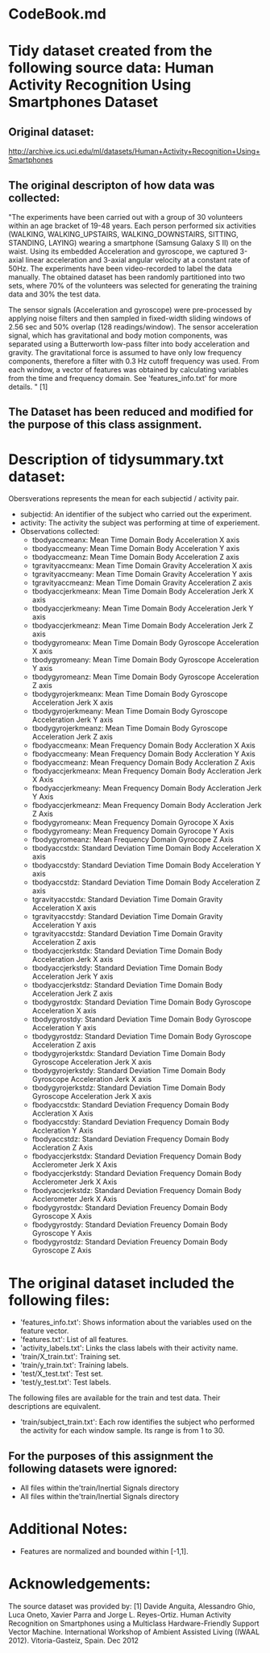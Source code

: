 # CodeBook.md
# Tidy dataset created from the following source data: Human Activity Recognition Using Smartphones Dataset

## Original dataset:
http://archive.ics.uci.edu/ml/datasets/Human+Activity+Recognition+Using+Smartphones

## The original descripton of how data was collected:

"The experiments have been carried out with a group of 30 volunteers within an age bracket of 19-48 years. Each person performed six activities (WALKING, WALKING_UPSTAIRS, WALKING_DOWNSTAIRS, SITTING, STANDING, LAYING) wearing a smartphone (Samsung Galaxy S II) on the waist. Using its embedded Acceleration and gyroscope, we captured 3-axial linear acceleration and 3-axial angular velocity at a constant rate of 50Hz. The experiments have been video-recorded to label the data manually. The obtained dataset has been randomly partitioned into two sets, where 70% of the volunteers was selected for generating the training data and 30% the test data. 

The sensor signals (Acceleration and gyroscope) were pre-processed by applying noise filters and then sampled in fixed-width sliding windows of 2.56 sec and 50% overlap (128 readings/window). The sensor acceleration signal, which has gravitational and body motion components, was separated using a Butterworth low-pass filter into body acceleration and gravity. The gravitational force is assumed to have only low frequency components, therefore a filter with 0.3 Hz cutoff frequency was used. From each window, a vector of features was obtained by calculating variables from the time and frequency domain. See 'features_info.txt' for more details. " [1]

## The Dataset has been reduced and modified for the purpose of this class assignment.

Description of tidysummary.txt dataset:
======================================

Obersverations represents the mean for each subjectid / activity pair.

* subjectid: An identifier of the subject who carried out the experiment.
* activity: The activity the subject was performing at time of experiement. 
* Observations collected:
  * tbodyaccmeanx: Mean Time Domain Body Acceleration X axis
  * tbodyaccmeany: Mean Time Domain Body Acceleration Y axis
  * tbodyaccmeanz: Mean Time Domain Body Acceleration Z axis
  * tgravityaccmeanx: Mean Time Domain Gravity Acceleration X axis
  * tgravityaccmeany: Mean Time Domain Gravity Acceleration Y axis
  * tgravityaccmeanz: Mean Time Domain Gravity Acceleration Z axis
  * tbodyaccjerkmeanx: Mean Time Domain Body Acceleration Jerk X axis
  * tbodyaccjerkmeany: Mean Time Domain Body Acceleration Jerk Y axis
  * tbodyaccjerkmeanz: Mean Time Domain Body Acceleration Jerk Z axis
  * tbodygyromeanx: Mean Time Domain Body Gyroscope Acceleration X axis
  * tbodygyromeany: Mean Time Domain Body Gyroscope Acceleration Y axis
  * tbodygyromeanz: Mean Time Domain Body Gyroscope Acceleration Z axis
  * tbodygyrojerkmeanx: Mean Time Domain Body Gyroscope Acceleration Jerk X axis
  * tbodygyrojerkmeany: Mean Time Domain Body Gyroscope Acceleration Jerk Y axis
  * tbodygyrojerkmeanz: Mean Time Domain Body Gyroscope Acceleration Jerk Z axis
  * fbodyaccmeanx: Mean Frequency Domain Body Accleration X Axis
  * fbodyaccmeany: Mean Frequency Domain Body Accleration Y Axis
  * fbodyaccmeanz: Mean Frequency Domain Body Accleration Z Axis
  * fbodyaccjerkmeanx: Mean Frequency Domain Body Accleration Jerk X Axis
  * fbodyaccjerkmeany: Mean Frequency Domain Body Accleration Jerk Y Axis
  * fbodyaccjerkmeanz: Mean Frequency Domain Body Accleration Jerk Z Axis
  * fbodygyromeanx: Mean Frequency Domain Gyrocope X Axis
  * fbodygyromeany: Mean Frequency Domain Gyrocope Y Axis
  * fbodygyromeanz: Mean Frequency Domain Gyrocope Z Axis
  * tbodyaccstdx: Standard Deviation Time Domain Body Acceleration X axis
  * tbodyaccstdy: Standard Deviation Time Domain Body Acceleration Y axis
  * tbodyaccstdz: Standard Deviation Time Domain Body Acceleration Z axis
  * tgravityaccstdx: Standard Deviation Time Domain Gravity Acceleration X axis
  * tgravityaccstdy: Standard Deviation Time Domain Gravity Acceleration Y axis
  * tgravityaccstdz: Standard Deviation Time Domain Gravity Acceleration Z axis
  * tbodyaccjerkstdx: Standard Deviation Time Domain Body Acceleration Jerk X axis
  * tbodyaccjerkstdy: Standard Deviation Time Domain Body Acceleration Jerk Y axis
  * tbodyaccjerkstdz: Standard Deviation Time Domain Body Acceleration Jerk Z axis
  * tbodygyrostdx: Standard Deviation Time Domain Body Gyroscope Acceleration X axis
  * tbodygyrostdy: Standard Deviation Time Domain Body Gyroscope Acceleration Y axis
  * tbodygyrostdz: Standard Deviation Time Domain Body Gyroscope Acceleration Z axis
  * tbodygyrojerkstdx: Standard Deviation Time Domain Body Gyroscope Acceleration Jerk X axis
  * tbodygyrojerkstdy: Standard Deviation Time Domain Body Gyroscope Acceleration Jerk X axis
  * tbodygyrojerkstdz: Standard Deviation Time Domain Body Gyroscope Acceleration Jerk X axis
  * fbodyaccstdx: Standard Deviation Frequency Domain Body Accleration X Axis
  * fbodyaccstdy: Standard Deviation Frequency Domain Body Accleration Y Axis
  * fbodyaccstdz: Standard Deviation Frequency Domain Body Accleration Z Axis
  * fbodyaccjerkstdx: Standard Deviation Frequency Domain Body Acclerometer Jerk X Axis
  * fbodyaccjerkstdy: Standard Deviation Frequency Domain Body Acclerometer Jerk X Axis
  * fbodyaccjerkstdz: Standard Deviation Frequency Domain Body Acclerometer Jerk X Axis
  * fbodygyrostdx: Standard Deviation Freuency Domain Body Gyroscope X Axis 
  * fbodygyrostdy: Standard Deviation Freuency Domain Body Gyroscope Y Axis
  * fbodygyrostdz: Standard Deviation Freuency Domain Body Gyroscope Z Axis

The original dataset included the following files:
=========================================
* 'features_info.txt': Shows information about the variables used on the feature vector.
* 'features.txt': List of all features.
* 'activity_labels.txt': Links the class labels with their activity name.
* 'train/X_train.txt': Training set.
* 'train/y_train.txt': Training labels.
* 'test/X_test.txt': Test set.
* 'test/y_test.txt': Test labels.

The following files are available for the train and test data. Their descriptions are equivalent. 

- 'train/subject_train.txt': Each row identifies the subject who performed the activity for each window sample. Its range is from 1 to 30. 

## For the purposes of this assignment the following datasets were ignored:

* All files within the'train/Inertial Signals directory 
* All files within the'train/Inertial Signals directory 

Additional Notes: 
======
- Features are normalized and bounded within [-1,1].

Acknowledgements:
========
The source dataset was provided by:
[1] Davide Anguita, Alessandro Ghio, Luca Oneto, Xavier Parra and Jorge L. Reyes-Ortiz. Human Activity Recognition on Smartphones using a Multiclass Hardware-Friendly Support Vector Machine. International Workshop of Ambient Assisted Living (IWAAL 2012). Vitoria-Gasteiz, Spain. Dec 2012